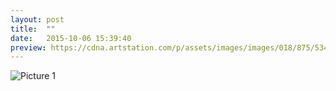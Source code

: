 ```yaml
---
layout: post
title:  ""
date:   2015-10-06 15:39:40
preview: https://cdna.artstation.com/p/assets/images/images/018/875/534/large/aida-muba-img-20190620-145854-01.jpg
---
```


![Picture 1](https://cdna.artstation.com/p/assets/images/images/018/875/534/large/aida-muba-img-20190620-145854-01.jpg)
